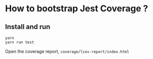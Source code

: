 # How to bootstrap Jest Coverage ?

## Install and run

```
yarn
yarn run test
```

Open the coverage report, `coverage/lcov-report/index.html`
